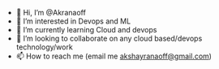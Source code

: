 - 👋 Hi, I’m @Akranaoff
- 👀 I’m interested in Devops and ML
- 🌱 I’m currently learning Cloud and devops
- 💞️ I’m looking to collaborate on any cloud based/devops technology/work
- 📫 How to reach me (email me akshayranaoff@gmail.com)

<!---
Akranaoff/Akranaoff is a ✨ special ✨ repository because its `README.md` (this file) appears on your GitHub profile.
You can click the Preview link to take a look at your changes.
--->
